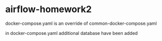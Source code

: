 # airflow-homework2

docker-compose.yaml is an override of common-docker-compose.yaml

in docker-compose.yaml additional database have been added
